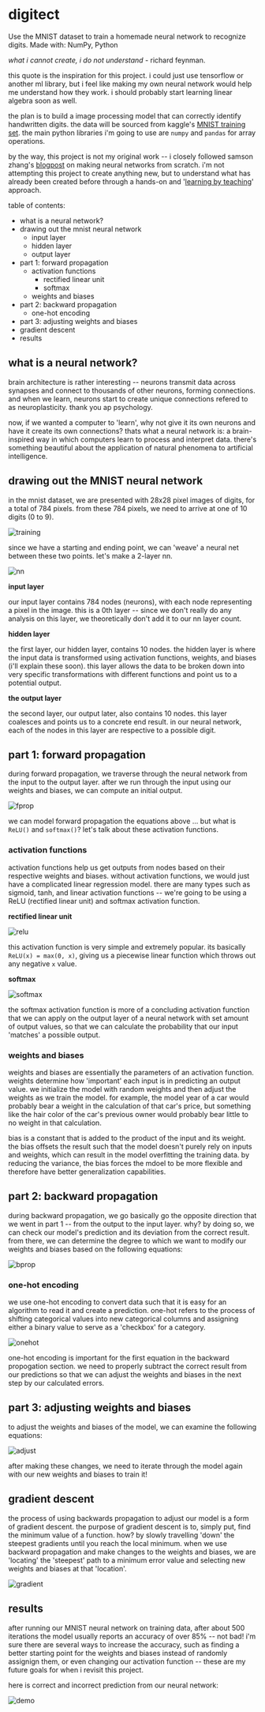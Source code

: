 # digitect

Use the MNIST dataset to train a homemade neural network to recognize digits. Made with: NumPy, Python

*what i cannot create, i do not understand* - richard feynman.

this quote is the inspiration for this project. i could just use tensorflow or another ml library, but i feel like making my own neural network would help me understand how they work. i should probably start learning linear algebra soon as well.

the plan is to build a image processing model that can correctly identify handwritten digits. the data will be sourced from kaggle's [MNIST training set](https://www.kaggle.com/competitions/digit-recognizer). the main python libraries i'm going to use are `numpy` and `pandas` for array operations.

by the way, this project is not my original work -- i closely followed samson zhang's [blogpost](https://www.samsonzhang.com/2020/11/24/understanding-the-math-behind-neural-networks-by-building-one-from-scratch-no-tf-keras-just-numpy) on making neural networks from scratch. i'm not attempting this project to create anything new, but to understand what has already been created before through a hands-on and '[learning by teaching](https://en.wikipedia.org/wiki/Learning_by_teaching)' approach.

table of contents:
* what is a neural network?
* drawing out the mnist neural network
	* input layer
	* hidden layer
	* output layer
* part 1: forward propagation
	* activation functions
		* rectified linear unit
		* softmax
	* weights and biases
* part 2: backward propagation
	* one-hot encoding
* part 3: adjusting weights and biases
* gradient descent
* results

## what is a neural network?

brain architecture is rather interesting -- neurons transmit data across synapses and connect to thousands of other neurons, forming connections. and when we learn, neurons start to create unique connections refered to as neuroplasticity. thank you ap psychology. 

now, if we wanted a computer to 'learn', why not give it its own neurons and have it create its own connections? thats what a neural network is: a brain-inspired way in which computers learn to process and interpret data. there's something beautiful about the application of natural phenomena to artificial intelligence.

## drawing out the MNIST neural network

in the mnist dataset, we are presented with 28x28 pixel images of digits, for a total of 784 pixels. from these 784 pixels, we need to arrive at one of 10 digits (0 to 9).

![training](/images/training.png)

since we have a starting and ending point, we can 'weave' a neural net between these two points. let's make a 2-layer nn.

![nn](/images/nn.png)

**input layer**

our input layer contains 784 nodes (neurons), with each node representing a pixel in the image. this is a 0th layer -- since we don't really do any analysis on this layer, we theoretically don't add it to our nn layer count. 

**hidden layer**

the first layer, our hidden layer, contains 10 nodes. the hidden layer is where the input data is transformed using activation functions, weights, and biases (i'll explain these soon). this layer allows the data to be broken down into very specific transformations with different functions and point us to a potential output.

**the output layer**

the second layer, our output later, also contains 10 nodes. this layer coalesces and points us to a concrete end result. in our neural network, each of the nodes in this layer are respective to a possible digit.

## part 1: forward propagation

during forward propagation, we traverse through the neural network from the input to the output layer. after we run through the input using our weights and biases, we can compute an initial output.

![fprop](/images/fprop.png)

we can model forward propagation the equations above ... but what is `ReLU()` and `softmax()`? let's talk about these activation functions.

### activation functions

activation functions help us get outputs from nodes based on their respective weights and biases. without activation functions, we would just have a complicated linear regression model. there are many types such as sigmoid, tanh, and linear activation functions -- we're going to be using a ReLU (rectified linear unit) and softmax activation function.

**rectified linear unit**

![relu](/images/relu.png)

this activation function is very simple and extremely popular. its basically `ReLU(x) = max(0, x)`, giving us a piecewise linear function which throws out any negative `x` value.

**softmax**

![softmax](/images/softmax.png)

the softmax activation function is more of a concluding activation function that we can apply on the output layer of a neural network with set amount of output values, so that we can calculate the probability that our input 'matches' a possible output.

### weights and biases

weights and biases are essentially the parameters of an activation function. weights determine how 'important' each input is in predicting an output value. we initialize the model with random weights and then adjust the weights as we train the model. for example, the model year of a car would probably bear a weight in the calculation of that car's price, but something like the hair color of the car's previous owner would probably bear little to no weight in that calculation.

bias is a constant that is added to the product of the input and its weight. the bias offsets the result such that the model doesn't purely rely on inputs and weights, which can result in the model overfitting the training data. by reducing the variance, the bias forces the mdoel to be more flexible and therefore have better generalization capabilities.

## part 2: backward propagation

during backward propagation, we go basically go the opposite direction that we went in part 1 -- from the output to the input layer. why? by doing so, we can check our model's prediction and its deviation from the correct result. from there, we can determine the degree to which we want to modify our weights and biases based on the following equations:

![bprop](/images/bprop.png)

### one-hot encoding

we use one-hot encoding to convert data such that it is easy for an algorithm to read it and create a prediction. one-hot refers to the process of shifting categorical values into new categorical columns and assigning either a binary value to serve as a 'checkbox' for a category. 

![onehot](/images/onehot.png)

one-hot encoding is important for the first equation in the backward propogation section. we need to properly subtract the correct result from our predictions so that we can adjust the weights and biases in the next step by our calculated errors.

## part 3: adjusting weights and biases

to adjust the weights and biases of the model, we can examine the following equations:

![adjust](/images/adjust.png)

after making these changes, we need to iterate through the model again with our new weights and biases to train it!

## gradient descent

the process of using backwards propagation to adjust our model is a form of gradient descent. the purpose of gradient descent is to, simply put, find the minimum value of a function. how? by slowly travelling 'down' the steepest gradients until you reach the local minimum. when we use backward propagation and make changes to the weights and biases, we are 'locating' the 'steepest' path to a minimum error value and selecting new weights and biases at that 'location'.

![gradient](/images/gradient.png)


## results

after running our MNIST neural network on training data, after about 500 iterations the model usually reports an accuracy of over 85% -- not bad! i'm sure there are several ways to increase the accuracy, such as finding a better starting point for the weights and biases instead of randomly assignign them, or even changing our activation function -- these are my future goals for when i revisit this project.

here is correct and incorrect prediction from our neural network:

![demo](/images/demo.png)
